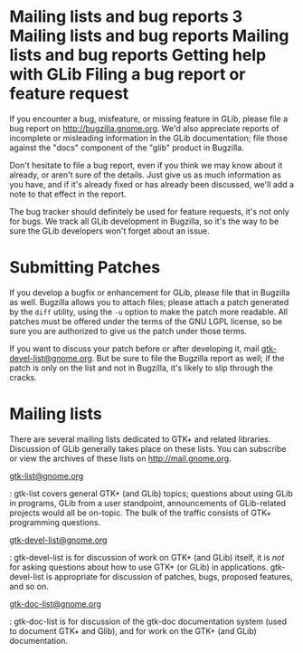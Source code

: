 Mailing lists and bug reports
3
Mailing lists and bug reports
Mailing lists and bug reports
Getting help with GLib
Filing a bug report or feature request
======================================

If you encounter a bug, misfeature, or missing feature in GLib, please
file a bug report on <http://bugzilla.gnome.org>. We'd also appreciate
reports of incomplete or misleading information in the GLib
documentation; file those against the "docs" component of the "glib"
product in Bugzilla.

Don't hesitate to file a bug report, even if you think we may know about
it already, or aren't sure of the details. Just give us as much
information as you have, and if it's already fixed or has already been
discussed, we'll add a note to that effect in the report.

The bug tracker should definitely be used for feature requests, it's not
only for bugs. We track all GLib development in Bugzilla, so it's the
way to be sure the GLib developers won't forget about an issue.

Submitting Patches
==================

If you develop a bugfix or enhancement for GLib, please file that in
Bugzilla as well. Bugzilla allows you to attach files; please attach a
patch generated by the `diff` utility, using the `-u` option to make the
patch more readable. All patches must be offered under the terms of the
GNU LGPL license, so be sure you are authorized to give us the patch
under those terms.

If you want to discuss your patch before or after developing it, mail
<gtk-devel-list@gnome.org>. But be sure to file the Bugzilla report as
well; if the patch is only on the list and not in Bugzilla, it's likely
to slip through the cracks.

Mailing lists
=============

There are several mailing lists dedicated to GTK+ and related libraries.
Discussion of GLib generally takes place on these lists. You can
subscribe or view the archives of these lists on
<http://mail.gnome.org>.

<gtk-list@gnome.org>

:   gtk-list covers general GTK+ (and GLib) topics; questions about
    using GLib in programs, GLib from a user standpoint, announcements
    of GLib-related projects would all be on-topic. The bulk of the
    traffic consists of GTK+ programming questions.

<gtk-devel-list@gnome.org>

:   gtk-devel-list is for discussion of work on GTK+ (and GLib) itself,
    it is *not* for asking questions about how to use GTK+ (or GLib) in
    applications. gtk-devel-list is appropriate for discussion of
    patches, bugs, proposed features, and so on.

<gtk-doc-list@gnome.org>

:   gtk-doc-list is for discussion of the gtk-doc documentation system
    (used to document GTK+ and Glib), and for work on the GTK+ (and
    GLib) documentation.
